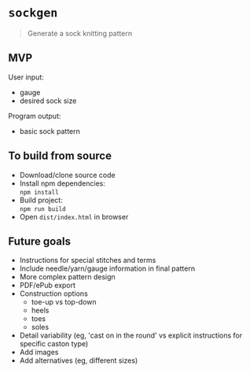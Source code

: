 # `sockgen`

> Generate a sock knitting pattern

## MVP

User input:
* gauge
* desired sock size

Program output:
* basic sock pattern

## To build from source

* Download/clone source code
* Install npm dependencies:  
`npm install`
* Build project:  
`npm run build`
* Open `dist/index.html` in browser

## Future goals

* Instructions for special stitches and terms
* Include needle/yarn/gauge information in final pattern
* More complex pattern design
* PDF/ePub export
* Construction options
    * toe-up vs top-down
    * heels
    * toes
    * soles
* Detail variability (eg, 'cast on in the round' vs explicit instructions for specific caston type)
* Add images
* Add alternatives (eg, different sizes)